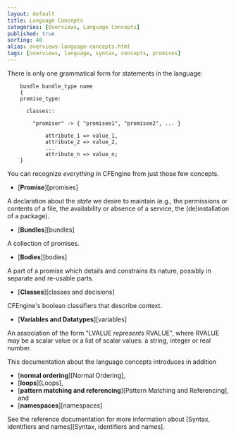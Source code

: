 ```yaml
---
layout: default
title: Language Concepts
categories: [Overviews, Language Concepts]
published: true
sorting: 40
alias: overviews-language-concepts.html
tags: [overviews, language, syntax, concepts, promises]
---
```


There is only one grammatical form for statements in the language:

```cf3
    bundle bundle_type name
    {
    promise_type:

      classes::

        "promiser" -> { "promisee1", "promisee2", ... }

            attribute_1 => value_1,
            attribute_2 => value_2,
            ...
            attribute_n => value_n;
    }
```

You can recognize *everything* in CFEngine from just those few concepts.

* [**Promise**][promises]

A declaration about the *state* we desire to maintain (e.g., the permissions 
or contents of a file, the availability or absence of a service, the 
(de)installation of a package).

* [**Bundles**][bundles]

A collection of promises.

* [**Bodies**][bodies]

A part of a promise which details and constrains its nature, possibly in 
separate and re-usable parts.

* [**Classes**][classes and decisions]

CFEngine's boolean classifiers that describe context.

* [**Variables and Datatypes**][variables]

An association of the form "LVALUE *represents* RVALUE", where RVALUE may be a 
scalar value or a list of scalar values: a string, integer or real number.

This documentation about the language concepts introduces in addition

* [**normal ordering**][Normal Ordering],
* [**loops**][Loops],
* [**pattern matching and referencing**][Pattern Matching and Referencing], 
  and
* [**namespaces**][namespaces]

See the reference documentation for more information about
[Syntax, identifiers and names][Syntax, identifiers and names].
